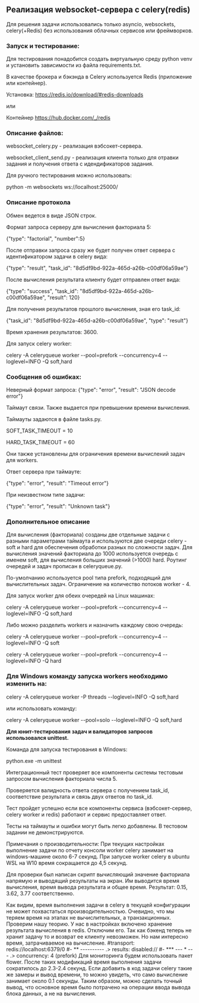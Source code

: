 
## Реализация websocket-сервера с celery(redis)

Для решения задачи использовались только asyncio, websockets, celery(+Redis) без использования облачных сервисов или фреймворков.

### **Запуск и тестирование:**

Для тестирования понадобится создать виртуальную среду python venv и установить зависимости из файла requirements.txt.

В качестве брокера и бэкэнда в Celery используется Redis (приложение или контейнер).

Установка:  https://redis.io/download/#redis-downloads

или

Контейнер  https://hub.docker.com/_/redis

### **Описание файлов:**

websocket_celery.py - реализация вэбсокет-сервера.

websocket_client_send.py - реализация клиента только для отравки задания и получения ответа с идендификаторов задания.

Для ручного тестирования можно использовать:

python -m websockets ws://localhost:25000/

### **Описание протокола**

Обмен ведется в виде JSON строк.

Формат запроса серверу для вычисления факториала 5:

{"type": "factorial", "number":5}

После отправки запроса сразу же будет получен ответ сервера с идентификатором задачи в celery вида:

{"type": "result", "task_id": "8d5df9bd-922a-465d-a26b-c00df06a59ae"}

После вычисления результата клиенту будет отправлен ответ вида:

{"type": "success", "task_id": "8d5df9bd-922a-465d-a26b-c00df06a59ae", "result": 120}

Для получения результатов прошлого вычисления, зная его task_id:

{"task_id": "8d5df9bd-922a-465d-a26b-c00df06a59ae", "type": "result"}

Время хранения результатов: 3600.

Для запуск celery worker:

celery -A celeryqueue worker --pool=prefork --concurrency=4 --loglevel=INFO -Q soft,hard

### **Сообщения об ошибках:**

Неверный формат запроса:
{"type": "error", "result": "JSON decode error"}

Таймаут связи. Также выдается при превышении времени вычисления.

Таймауты задаются в файле tasks.py.

SOFT_TASK_TIMEOUT = 10

HARD_TASK_TIMEOUT = 60

Они также установлены для ограничения времени вычислений задач для workers.

Ответ сервера при таймауте:

{"type": "error", "result": "Timeout error"}

При неизвестном типе задачи:

{"type": "error", "result": "Unknown task"}

### **Дополнительное описание**

Для вычисления (факториала) созданы две отдельные задачи с разными параметрами таймаута и используются две очереди celery - soft и hard для обеспечения обработки разных по сложности задач. Для вычисления значений факториала до 1000 используется очередь с именем soft, для вычисления больших значений (>1000) hard. Роутинг очередей и задач прописан в celeryqueue.py.

По-умолчанию используется pool типа prefork, подходящий для вычислительных задач. Ограничение на количество потоков worker - 4.

Для запуск worker для обеих очередей на Linux машинах:

celery -A celeryqueue worker --pool=prefork --concurrency=4 --loglevel=INFO -Q soft,hard

Либо можно разделить workers и назначить каждому свою очередь:

celery -A celeryqueue worker --pool=prefork --concurrency=4 --loglevel=INFO -Q soft

celery -A celeryqueue worker --pool=prefork --concurrency=4 --loglevel=INFO -Q hard

### **Для Windows команду запуска workers необходимо изменить на:**

celery -A celeryqueue worker -P threads --loglevel=INFO -Q soft,hard

или использовать команду:

celery -A celeryqueue worker --pool=solo --loglevel=INFO -Q soft,hard

**Для юнит-тестирования задач и валидаторов запросов использовался unittest.**

Команда для запуска тестирования в Windows:

python.exe -m unittest

Интеграционный тест проверяет все компоненты системы тестовым запросом вычисления факториала числа 5.

Проверяется валидность ответа сервера с получением task_id, соответствие результата и связь двух ответов по task_id.

Тест пройдет успешно если все компоненты сервиса (вэбсокет-сервер, celery worker и redis) работают и сервис предоставляет ответ.

Тесты на таймауты и ошибки могут быть легко добавлены. В тестовом задании не демонстрируются.


Примечания о производительности:
При текущих настройках выполнение задачи по отчету консоли worker celery занимает на windows-машине около 6-7 секунд.
При запуске worker celery в ubuntu WSL на W10 время сокращается до 4,5 секунд.

Для проверки был написан скрипт вычисляющий значение факториала напрямую и выводящий результаты на экран.
Им выводится время вычисления, время вывода результата и общее время.
Результат: 0.15, 3.62, 3.77 соответственно.

Как видим, время выполнения задачи в celery в текущей конфигурации не может похвастаться производительностью.
Очевидно, что мы теряем время на этапах не вычислительных, а транзакционных.
Проверим нашу теорию. У нас в настройках включено хранение результата вычисления в redis. Отключим его.
Так как бэкенд теперь не хранит задачу то и возврат ее клиенту невозможен. Но нам интересно время, затрачиваемое на вычисление.
#transport:   redis://localhost:6379/0
#- ** ---------- .> results:     disabled://
#- *** --- * --- .> concurrency: 4 (prefork)
Для мониторинга будем использовать пакет flower.
После таких модификаций время выполнения задачи сократилось до 2.3-2.4 секунд.
Если добавить в код задачи celery такие же замеры и вывод времени, то можно увидеть, что само вычисление занимает около 0.1 секунды.
Таким образом, можно сделать точный вывод, что основное время было потрачено на операции ввода вывода блока данных, а не на вычисления.

